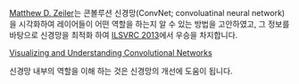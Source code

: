 [Matthew D. Zeiler](http://www.matthewzeiler.com/)는 콘볼루션 신경망(ConvNet; convoluatinal neural network)을 시각화하여 레이어들이 어떤 역할을 하는지 알 수 있는 방법을 고안하였고, 그 정보를 바탕으로 신경망을 최적화 하여 <a href="http://image-net.org/challenges/LSVRC/2013/">ILSVRC 2013</a>에서 우승을 차지합니다.

[Visualizing and Understanding Convolutional Networks](https://arxiv.org/abs/1311.2901)

신경망 내부의 역할을 이해 하는 것은 신경망의 개선에 도움이 됩니다.


